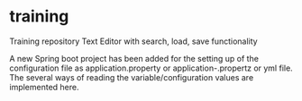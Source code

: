# training
Training repository
Text Editor with search, load, save functionality

A new Spring boot project has been added for the setting up of the configuration file as application.property or application-<environment>.propertz or yml file. The several ways of reading the variable/configuration values are implemented here.
